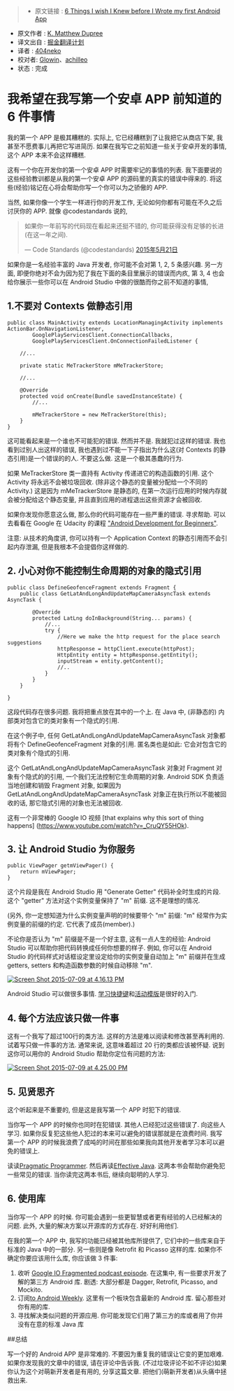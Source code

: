 > * 原文链接 : [6 Things I wish I Knew before I Wrote my first Android App](http://www.philosophicalhacker.com/2015/07/09/6-things-i-wish-i-knew-before-i-wrote-my-first-android-app/)
* 原文作者 : [K. Matthew Dupree](https://infinum.co/the-capsized-eight/author/ivan-kust)
* 译文出自 : [掘金翻译计划](http://www.philosophicalhacker.com/)
* 译者 : [404neko](https://github.com/404neko)
* 校对者: [Glowin](https://github.com/Glowin)、[achilleo](https://github.com/achilleo)
* 状态 :  完成

# 我希望在我写第一个安卓 APP 前知道的 6 件事情

我的第一个 APP 是极其糟糕的. 实际上, 它已经糟糕到了让我把它从商店下架, 我甚至不愿费事儿再把它写进简历. 如果在我写它之前知道一些关于安卓开发的事情, 这个 APP 本来不会这样糟糕.

这有一个你在开发你的第一个安卓 APP 时需要牢记的事情的列表. 我下面要说的这些经验教训都是从我的第一个安卓 APP 的源码里的真实的错误中得来的. 将这些(经验)铭记在心将会帮助你写一个你可以为之骄傲的 APP.

当然, 如果你像一个学生一样进行你的开发工作, 无论如何你都有可能在不久之后讨厌你的 APP. 就像 @codestandards 说的,

> 如果你一年前写的代码现在看起来还挺不错的, 你可能获得没有足够的长进(在这一年之间).
> 
> — Code Standards (@codestandards) [2015年5月21日](https://twitter.com/codestandards/status/601373392059518976)

如果你是一名经验丰富的 Java 开发者, 你可能不会对第 1, 2, 5 条感兴趣. 另一方面, 即便你绝对不会为因为犯了我在下面的条目里展示的错误而内疚, 第 3, 4 也会给你展示一些你可以在 Android Studio 中做的很酷而你之前不知道的事情, 

## 1\.不要对 Contexts 做静态引用

    public class MainActivity extends LocationManagingActivity implements ActionBar.OnNavigationListener,
            GooglePlayServicesClient.ConnectionCallbacks,
            GooglePlayServicesClient.OnConnectionFailedListener {

        //...

        private static MeTrackerStore mMeTrackerStore; 

        //...

        @Override
        protected void onCreate(Bundle savedInstanceState) {
            //...

            mMeTrackerStore = new MeTrackerStore(this);
        }
    }

这可能看起来是一个谁也不可能犯的错误. 然而并不是. 我就犯过这样的错误. 我也看到过别人出这样的错误, 我也遇到过不能一下子指出为什么这(对 Contexts 的静态引用)是一个错误的的人. 不要这么做. 这是一个极其愚蠢的行为.

如果 MeTrackerStore 类一直持有 Activity 传递进它的构造函数的引用. 这个 Activity 将永远不会被垃圾回收. (除非这个静态的变量被分配给一个不同的 Activity.) 这是因为 mMeTrackerStore 是静态的, 在第一次运行应用的时候内存就会被分配给这个静态变量, 并且直到应用的进程退出这些资源才会被回收.

如果你发现你愿意这么做, 那么你的代码可能存在一些严重的错误. 寻求帮助. 可以去看看在 Google 在 Udacity 的课程 ["Android Development for Beginners"](https://www.udacity.com/course/android-development-for-beginners--ud837).

注意: 从技术的角度讲, 你可以持有一个 Application Context 的静态引用而不会引起内存泄漏, 但是我根本不会提倡你这样做的.

## 2\. 小心对你不能控制生命周期的对象的隐式引用

    public class DefineGeofenceFragment extends Fragment {
        public class GetLatAndLongAndUpdateMapCameraAsyncTask extends AsyncTask {

            @Override
            protected LatLng doInBackground(String... params) {
                //...
                try {
                    //Here we make the http request for the place search suggestions
                    httpResponse = httpClient.execute(httpPost);
                    HttpEntity entity = httpResponse.getEntity();
                    inputStream = entity.getContent();
                    //..
                }
            }
        }

    }

这段代码存在很多问题. 我将把重点放在其中的一个上.  在 Java 中, (非静态的) 内部类对包含它的类对象有一个隐式的引用.

在这个例子中, 任何 GetLatAndLongAndUpdateMapCameraAsyncTask 对象都将有个 DefineGeofenceFragment 对象的引用. 匿名类也是如此: 它会对包含它的类对象有个隐式的引用.

这个 GetLatAndLongAndUpdateMapCameraAsyncTask 对象对 Fragment 对象有个隐式的的引用, 一个我们无法控制它生命周期的对象. Android SDK 负责适当地创建和销毁 Fragment 对象, 如果因为 GetLatAndLongAndUpdateMapCameraAsyncTask 对象正在执行所以不能被回收的话, 那它隐式引用的对象也无法被回收.

这有一个非常棒的 Google IO 视频  [that explains why this sort of thing happens]
(https://www.youtube.com/watch?v=_CruQY55HOk).

## 3\. 让 Android Studio 为你服务

    public ViewPager getmViewPager() {
        return mViewPager;
    }

这个片段是我在 Android Studio 用 "Generate Getter" 代码补全时生成的片段. 这个 "getter" 方法对这个实例变量保持了 "m" 前缀. 这不是理想的情况.

(另外, 你一定想知道为什么实例变量声明的时候要带个 "m" 前缀: "m" 经常作为实例变量的前缀的约定. 它代表了成员(member).)

不论你是否认为 "m" 前缀是不是一个好主意, 这有一点人生的经验: Android Studio 可以帮助你把代码转换成任何你想要的样子. 例如, 你可以在 Android Studio 的代码样式对话框设定里设定给你的实例变量自动加上 "m" 前缀并在生成 getters, setters 和构造函数参数的时候自动移除 "m".

[![Screen Shot 2015-07-09 at 4.16.13 PM](http://i1.wp.com/www.philosophicalhacker.com/wp-content/uploads/2015/07/Screen-Shot-2015-07-09-at-4.16.13-PM.png?resize=620%2C432)](http://i1.wp.com/www.philosophicalhacker.com/wp-content/uploads/2015/07/Screen-Shot-2015-07-09-at-4.16.13-PM.png)

Android Studio 可以做很多事情. [学习快捷键](http://www.developerphil.com/android-studio-tips-of-the-day-roundup-1/)和[活动模版](https://www.jetbrains.com/idea/help/live-templates.html)是很好的入门.

## 4\. 每个方法应该只做一件事

这有一个我写了超过100行的类方法. 这样的方法是难以阅读和修改甚至再利用的. 试着写只做一件事的方法. 通常来说, 这意味着超过 20 行的类都应该被怀疑. 说到这你可以用你的 Android Studio 帮助你定位有问题的方法:

[![Screen Shot 2015-07-09 at 4.25.00 PM](http://i2.wp.com/www.philosophicalhacker.com/wp-content/uploads/2015/07/Screen-Shot-2015-07-09-at-4.25.00-PM.png?resize=620%2C435)](http://i2.wp.com/www.philosophicalhacker.com/wp-content/uploads/2015/07/Screen-Shot-2015-07-09-at-4.25.00-PM.png)

## 5\. 见贤思齐

这个听起来是不重要的, 但是这是我写第一个 APP 时犯下的错误.

 当你写一个 APP 的时候你也同时在犯错误. 其他人已经犯过这些错误了.  向这些人学习. 如果你反复犯这些他人犯过的本来可以避免的错误那就是在浪费时间. 我写第一个 APP 的时候我浪费了成吨的时间在那些如果我向其他开发者学习本可以避免的错误上.

读读[Pragmatic Programmer](http://www.amazon.com/The-Pragmatic-Programmer-Journeyman-Master/dp/020161622X). 然后再读[Effective Java](http://www.amazon.com/Effective-Java-Edition-Joshua-Bloch/dp/0321356683). 这两本书会帮助你避免犯一些常见的错误. 当你读完这两本书后, 继续向聪明的人学习.

## 6\. 使用库

当你写一个 APP 的时候. 你可能会遇到一些更智慧或者更有经验的人已经解决的问题. 此外, 大量的解决方案以开源库的方式存在. 好好利用他们.

在我的第一个 APP 中, 我写的功能已经被其他库所提供了, 它们中的一些库来自于标准的 Java 中的一部分. 另一些则是像 Retrofit 和 Picasso 这样的库. 如果你不确定你要应该用什么库, 你应该做 3 件事:

1. 收听 [Google IO Fragmented podcast episode](http://fragmentedpodcast.com/episodes/9/). 在这集中, 有一些要求开发了解的第三方 Android 库. 
剧透: 大部分都是 Dagger, Retrofit, Picasso, and Mockito.
2. 订阅[to Android Weekly](http://androidweekly.net/). 这里有一个板块包含最新的 Android 库. 留心那些对你有用的库.
3. 寻找解决类似问题的开源应用. 你可能发现它们用了第三方的库或者用了你并没有在意的标准 Java 库

##总结

写一个好的 Android APP 是非常难的. 不要因为重复我的错误让它变的更加艰难. 如果你发现我的文章中的错误, 请在评论中告诉我. (不过垃圾评论不如不评论)如果你认为这个对萌新开发者是有用的, 分享这篇文章. 把他们(萌新开发者)从头痛中拯救出来.
